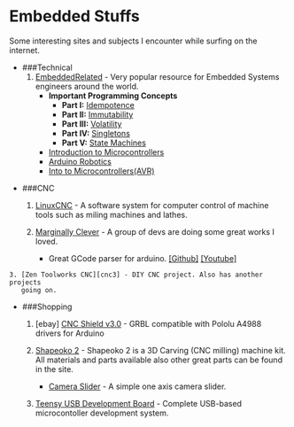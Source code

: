 Embedded Stuffs
=========
Some interesting sites and subjects I encounter while surfing on the internet.

* ###Technical
    1. [EmbeddedRelated][tech1] - Very popular resource for Embedded Systems engineers around the world. 
        * __Important Programming Concepts__
            + __Part I:__ [Idempotence][tech1-1]
            + __Part II:__ [Immutability][tech1-2]
            + __Part III:__ [Volatility][tech1-3]
            + __Part IV:__ [Singletons][tech1-4]
            + __Part V:__ [State Machines][tech1-5]
        * [Introduction to Microcontrollers][tech2]
        * [Arduino Robotics][tech3]
        * [Into to Microcontrollers(AVR)][tech4]

[tech1]: http://www.embeddedrelated.com 
[tech1-1]: http://www.embeddedrelated.com/showarticle/629.php 
[tech1-2]: http://www.embeddedrelated.com/showarticle/639.php 
[tech1-3]: http://www.embeddedrelated.com/showarticle/649.php 
[tech1-4]: http://www.embeddedrelated.com/showarticle/691.php 
[tech1-5]: http://www.embeddedrelated.com/showarticle/723.php 
[tech2]: http://www.embeddedrelated.com/showarticle/453.php 
[tech3]: http://www.embeddedrelated.com/showarticle/498.php
[tech4]: http://www.embeddedrelated.com/showarticle/429.php

* ###CNC
    1. [LinuxCNC][cnc1] - A software system for computer control of machine tools such as miling
    machines and lathes.

    2. [Marginally Clever][cnc2] - A group of devs are doing some great works I loved. 
        * Great GCode parser for arduino. [[Github]][cnc2-1] [[Youtube]][cnc2-2]

[cnc1]: http://www.linuxcnc.org
[cnc2]: https://www.marginallyclever.com 
[cnc2-1]: https://github.com/MarginallyClever/GcodeCNCDemo 
[cnc2-2]: https://www.youtube.com/watch?v=BBanpDUTklk 
[cnc3]: http://wiki.acemonstertoys.org/Guido 

    3. [Zen Toolworks CNC][cnc3] - DIY CNC project. Also has another projects
       going on.

* ###Shopping
    1. [ebay] [CNC Shield v3.0][ebay1] - GRBL compatible with Pololu A4988 drivers for
      Arduino

    2. [Shapeoko 2][shop1] - Shapeoko 2 is a 3D Carving (CNC milling) machine kit.  
    All materials and parts available also other great parts can be found in
    the site.
        * [Camera Slider][shop2] - A simple one axis camera slider.

    3. [Teensy USB Development Board][shop2] - Complete USB-based
       microcontoller development system. 

[ebay1]: http://www.ebay.com/itm/CNC-Shield-V3-0-GRBL-compatible-Pololu-A4988-driver-for-Arduino-/171518581597 "CNC Shield"
[shop1]: https://www.inventables.com/technologies/desktop-3d-carving-cnc-mill-kit-shapeoko-2  
[shop2]: https://www.inventables.com/projects/simple-camera-slider 
[shop3]: http://www.pjrc.com/store/teensy31.html
